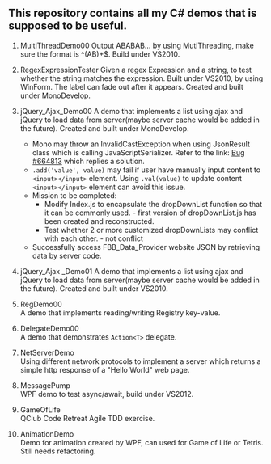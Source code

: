 ## This repository contains all my C# demos that is supposed to be useful.

1. MultiThreadDemo00
   Output ABABAB... by using MutiThreading, make sure the format is ^(AB)+$. Build under VS2010.
   
2. RegexExpressionTester
   Given a regex Expression and a string, to test whether the string matches the expression. Built under VS2010, by using WinForm. The label can fade out after it appears. Created and built under MonoDevelop.
   
3. jQuery_Ajax_Demo00
   A demo that implements a list using ajax and jQuery to load data from server(maybe server cache would be added in the future). Created and built under MonoDevelop. 
    * Mono may throw an InvalidCastException when using JsonResult class which is calling JavaScriptSerializer. Refer to the link: [Bug #664813](https://bugzilla.novell.com/show_bug.cgi?id=664813) which replies a solution.
    * `.add('value', value)` may fail if user have manually input content to `<input></input>` element. Using `.val(value)` to update content `<input></input>` element can avoid this issue.
    * Mission to be completed: 
      * Modify Index.js to encapsulate the dropDownList function so that it can be commonly used. - first version of dropDownList.js has been created and reconstructed.
      * Test whether 2 or more customized dropDownLists may conflict with each other. - not conflict
    * Successfully access FBB_Data_Provider website JSON by retrieving data by server code.

4. jQuery_Ajax _Demo01
   A demo that implements a list using ajax and jQuery to load data from server(maybe server cache would be added in the future). Created and built under VS2010.

5. RegDemo00   
   A demo that implements reading/writing Registry key-value.
   
6. DelegateDemo00  
   A demo that demonstrates `Action<T>` delegate.
   
7. NetServerDemo   
   Using different network protocols to implement a server which returns a simple http response of a "Hello World" web page.
   
8. MessagePump   
   WPF demo to test async/await, build under VS2012.
   


9. GameOfLife   
   QClub Code Retreat Agile TDD exercise.

10. AnimationDemo   
   Demo for animation created by WPF, can used for Game of Life or Tetris. Still needs refactoring. 
